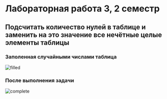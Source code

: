 # Лабораторная работа 3, 2 семестр

## Подсчитать количество нулей в таблице и заменить на это значение все нечётные целые элементы таблицы

### Заполенная случайными числами таблица
![filled](https://user-images.githubusercontent.com/90747656/234245726-2b176218-7397-40b7-86c9-919e3a588fba.png)

### После выполнения задачи
![complete](https://user-images.githubusercontent.com/90747656/234245718-af8c0ecc-4db8-4a25-9bc7-a4d177bbcb0f.png)
